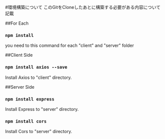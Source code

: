 #環境構築について
このGitをCloneしたあとに構築する必要がある内容について記載

##For Each
### `npm install`
you need to this command for each "client" and "server" folder

##Client Side
### `npm install axios --save`
Install Axios to "client" directory.

##Server Side
### `npm install express`
Install Express to "server" directory.

### `npm install cors`
Install Cors to "server" directory.
